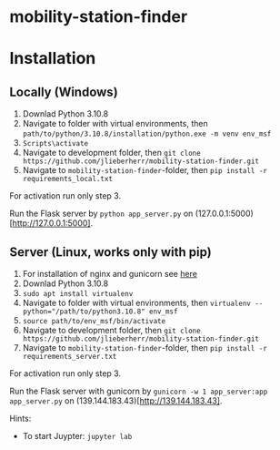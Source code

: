 # mobility-station-finder

# Installation

## Locally (Windows)
1. Downlad Python 3.10.8
2. Navigate to folder with virtual environments, then ```path/to/python/3.10.8/installation/python.exe -m venv env_msf```
3. ```Scripts\activate```
3. Navigate to development folder, then ```git clone https://github.com/jlieberherr/mobility-station-finder.git```
4. Navigate to ```mobility-station-finder```-folder, then ```pip install -r requirements_local.txt```

For activation run only step 3.

Run the Flask server by ```python app_server.py``` on (127.0.0.1:5000)[http://127.0.0.1:5000].

## Server (Linux, works only with pip)
1. For installation of nginx and gunicorn see [here](https://www.linode.com/docs/guides/flask-and-gunicorn-on-ubuntu/#prepare-the-production-environment)
2. Downlad Python 3.10.8
3. ```sudo apt install virtualenv```
4. Navigate to folder with virtual environments, then ```virtualenv --python="/path/to/python3.10.8" env_msf```
5. ```source path/to/env_msf/bin/activate```
6. Navigate to development folder, then ```git clone https://github.com/jlieberherr/mobility-station-finder.git```
7. Navigate to ```mobility-station-finder```-folder, then ```pip install -r requirements_server.txt```

For activation run only step 3.

Run the Flask server with gunicorn by ```gunicorn -w 1 app_server:app app_server.py``` on (139.144.183.43)[http://139.144.183.43].


Hints:
- To start Juypter: ```jupyter lab```
